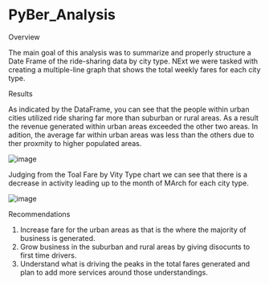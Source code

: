 # PyBer_Analysis

Overview

The main goal of this analysis was to summarize and properly structure a Date Frame of the ride-sharing data by city type. NExt we were tasked with creating a multiple-line graph that shows the total weekly fares for each city type.

Results

As indicated by the DataFrame, you can see that the people within urban cities utilized ride sharing far more than suburban or rural areas. As a result the revenue generated within urban areas exceeded the other two areas. In adition, the average far within urban areas was less than the others due to ther proxmity to higher populated areas.

![image](https://user-images.githubusercontent.com/105396400/173695666-dca5e9fd-c658-444b-81f1-9f4169da1019.png)

Judging from the Toal Fare by Vity Type chart we can see that there is a decrease in activity leading up to the month of MArch for each city type.

![image](https://user-images.githubusercontent.com/105396400/173695922-218f8f31-9e35-42fe-926a-e04f329adb88.png)

Recommendations

1.  Increase fare for the urban areas as that is the where the majority of business is generated.
2.  Grow business in the suburban and rural areas by giving disocunts to first time drivers.
3.  Understand what is driving the peaks in the total fares generated and plan to add more services around those understandings.

